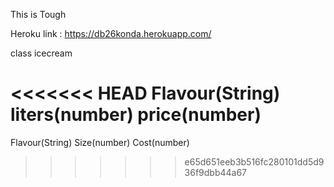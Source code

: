 This is Tough

Heroku link : https://db26konda.herokuapp.com/

class icecream

<<<<<<< HEAD
Flavour(String) 
liters(number) 
price(number)
=======
Flavour(String) Size(number) Cost(number)
>>>>>>> e65d651eeb3b516fc280101dd5d936f9dbb44a67
